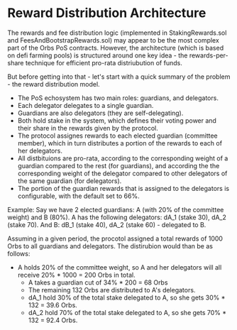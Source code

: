 # Reward Distribution Architecture

The rewards and fee distribution logic (implemented in StakingRewards.sol and FeesAndBootstrapRewards.sol) may appear to be the most complex part of the Orbs PoS contracts.
However, the architecture (which is based on defi farming pools) is structured around one key idea - the rewards-per-share technique for efficient pro-rata distriubution of funds.

But before getting into that - let's start with a quick summary of the problem - the reward distribution model. 
- The PoS echosystem has two main roles: guardians, and delegators.
- Each delegator delegates to a single guardian.
- Guardians are also delegators (they are self-delegating).
- Both hold stake in the system, which defines their voting power and their share in the rewards given by the protocol.
- The protocol assignes rewards to each elected guardian (committee member), which in turn distributes a portion of the rewards to each of her delegators.
- All distbituions are pro-rata, according to the corresponding weight of a guardian compared to the rest (for guardians), and according the the corresponding weight of the delegator compared to other delegators of the same guardian (for delegators).
- The portion of the guardian rewards that is assigned to the delegators is configurable, with the default set to 66%.

Example:
Say we have 2 elected guardians: A (with 20% of the committee weight) and B (80%).
A has the following delegators: dA_1 (stake 30), dA_2 (stake 70).
And B: dB_1 (stake 40), dA_2 (stake 60) - delegated to B.


Assuming in a given period, the procotol assigned a total rewards of 1000 Orbs to all guardians and delegators.
The distirubion would than be as follows:
- A holds 20% of the committee weight, so A and her delegators will all receive 20% * 1000 = 200 Orbs in total.
  - A takes a guardian cut of 34% * 200 = 68 Orbs
  - The remaining 132 Orbs are distributed to A's delegators.
  - dA_1 hold 30% of the total stake delegated to A, so she gets 30% * 132 = 39.6 Orbs.
  - dA_2 hold 70% of the total stake delegated to A, so she gets 70% * 132 = 92.4 Orbs.
  
  





